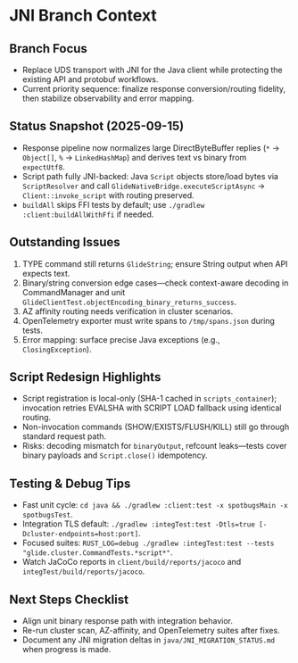 # JNI Branch Context

## Branch Focus
- Replace UDS transport with JNI for the Java client while protecting the existing API and protobuf workflows.
- Current priority sequence: finalize response conversion/routing fidelity, then stabilize observability and error mapping.

## Status Snapshot (2025-09-15)
- Response pipeline now normalizes large DirectByteBuffer replies (`*` → `Object[]`, `%` → `LinkedHashMap`) and derives text vs binary from `expectUtf8`.
- Script path fully JNI-backed: Java `Script` objects store/load bytes via `ScriptResolver` and call `GlideNativeBridge.executeScriptAsync` → `Client::invoke_script` with routing preserved.
- `buildAll` skips FFI tests by default; use `./gradlew :client:buildAllWithFfi` if needed.

## Outstanding Issues
1. TYPE command still returns `GlideString`; ensure String output when API expects text.
2. Binary/string conversion edge cases—check context-aware decoding in CommandManager and unit `GlideClientTest.objectEncoding_binary_returns_success`.
3. AZ affinity routing needs verification in cluster scenarios.
4. OpenTelemetry exporter must write spans to `/tmp/spans.json` during tests.
5. Error mapping: surface precise Java exceptions (e.g., `ClosingException`).

## Script Redesign Highlights
- Script registration is local-only (SHA-1 cached in `scripts_container`); invocation retries EVALSHA with SCRIPT LOAD fallback using identical routing.
- Non-invocation commands (SHOW/EXISTS/FLUSH/KILL) still go through standard request path.
- Risks: decoding mismatch for `binaryOutput`, refcount leaks—tests cover binary payloads and `Script.close()` idempotency.

## Testing & Debug Tips
- Fast unit cycle: `cd java && ./gradlew :client:test -x spotbugsMain -x spotbugsTest`.
- Integration TLS default: `./gradlew :integTest:test -Dtls=true [-Dcluster-endpoints=host:port]`.
- Focused suites: `RUST_LOG=debug ./gradlew :integTest:test --tests "glide.cluster.CommandTests.*script*"`.
- Watch JaCoCo reports in `client/build/reports/jacoco` and `integTest/build/reports/jacoco`.

## Next Steps Checklist
- Align unit binary response path with integration behavior.
- Re-run cluster scan, AZ-affinity, and OpenTelemetry suites after fixes.
- Document any JNI migration deltas in `java/JNI_MIGRATION_STATUS.md` when progress is made.
